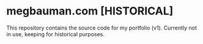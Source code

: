 # megbauman.com [HISTORICAL]

This repository contains the source code for my portfolio (v1). Currently not in use, keeping for historical purposes.
